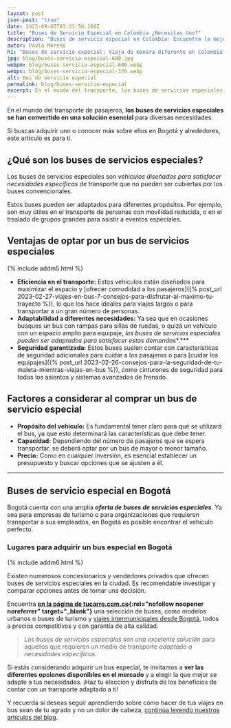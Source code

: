 ```yaml
---
layout: post
json-post: "true"
date: 2023-09-05T03:23:58.168Z
title: "Buses de Servicio Especial en Colombia ¿Necesitas Uno?"
description: "Buses de servicio especial en Colombia: Encuentra la mejor opción ¡Haz clic y conoce las ventajas de estos vehículos únicos!"
autor: Paula Moreno
h1: "Buses de servicio especial: Viaja de manera diferente en Colombia"
jpg: blog/buses-servicio-especial-600.jpg
webpm: blog/buses-servicio-especial-600.webp
webps: blog/buses-servicio-especial-376.webp
alt: Bus de servicio especial
permalink: blog/buses-servicio-especial
excerpt: En el mundo del transporte, los buses de servicios especiales se han convertido en una solución esencial para diversas necesidades. Si buscas adquirir uno o conocer más sobre ellos en Bogotá y alrededores, este artículo es para ti.
---
```

En el mundo del transporte de pasajeros, **los buses de servicios especiales se han convertido en una solución esencial** para diversas necesidades.

Si buscas adquirir uno o conocer más sobre ellos en Bogotá y alrededores, este artículo es para ti.

## ¿Qué son los buses de servicios especiales?

Los buses de servicios especiales son *vehículos diseñados para satisfacer necesidades específicas* de transporte que no pueden ser cubiertas por los buses convencionales.

Estos buses pueden ser adaptados para diferentes propósitos. Por ejemplo, son muy útiles en el transporte de personas con movilidad reducida, o en el traslado de grupos grandes para asistir a eventos especiales.

## Ventajas de optar por un bus de servicios especiales

{% include addm5.html %}

* **Eficiencia en el transporte:** Estos vehículos están diseñados para maximizar el espacio y [ofrecer comodidad a los pasajeros]({% post_url 2023-02-27-viajes-en-bus-7-consejos-para-disfrutar-al-maximo-tu-trayecto %}), lo que los hace ideales para viajes largos o para transportar a un gran número de personas.
* **Adaptabilidad a diferentes necesidades:** Ya sea que en ocasiones busques un bus con rampas para sillas de ruedas, o quizá un vehículo con un espacio amplio para equipaje, *los buses de servicios especiales pueden ser adaptados para satisfacer estas demandas**.***
* **Seguridad garantizada:** Estos buses suelen contar con características de seguridad adicionales para cuidar a los pasajeros o para [cuidar los equipajes]({% post_url 2023-02-26-consejos-para-la-seguridad-de-tu-maleta-mientras-viajas-en-bus %}), como cinturones de seguridad para todos los asientos y sistemas avanzados de frenado.

## Factores a considerar al comprar un bus de servicio especial

* **Propósito del vehículo:** Es fundamental tener claro para qué se utilizará el bus, ya que esto determinará las características que debe tener.
* **Capacidad:** Dependiendo del número de pasajeros que se espera transportar, se deberá optar por un bus de mayor o menor tamaño.
* **Precio:** Como en cualquier inversión, es esencial establecer un presupuesto y buscar opciones que se ajusten a él.

- - -

## Buses de servicio especial en Bogotá

Bogotá cuenta con una amplia ***oferta de buses de servicios especiales***. Ya sea para empresas de turismo o para organizaciones que requieren transportar a sus empleados, en Bogotá es posible encontrar el vehículo perfecto.

### Lugares para adquirir un bus especial en Bogotá

{% include addm6.html %}

Existen numerosos concesionarios y vendedores privados que ofrecen buses de servicios especiales en la ciudad. Es recomendable investigar y comparar opciones antes de tomar una decisión.

Encuentra **[en la página de tucarro.com.co](https://www.tucarro.com.co/){:rel="nofollow noopener noreferrer" target="_blank"}** una selección de buses, como modelos urbanos o buses de turismo y [viajes intermunicipales desde Bogotá]({{'terminal-de-bogota'|relative_url}}), todos a precios competitivos y con garantía de alta calidad.

> *Los buses de servicios especiales son una excelente solución* para aquellos que requieren un medio de transporte *adaptado a necesidades específicas.*

Si estás considerando adquirir un bus especial, te invitamos a **ver las diferentes opciones disponibles en el mercado** y a elegir la que mejor se adapte a tus necesidades. ¡Haz tu elección y disfruta de los beneficios de contar con un transporte adaptado a ti!

Y recuerda si deseas seguir aprendiendo sobre cómo hacer de tus viajes en bus sean de tu agrado y no un dolor de cabeza, [continúa leyendo nuestros artículos del blog]({{'blog'|relative_url}}).
